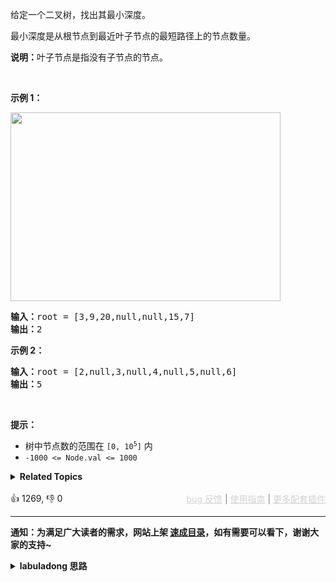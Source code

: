 <p>给定一个二叉树，找出其最小深度。</p>

<p>最小深度是从根节点到最近叶子节点的最短路径上的节点数量。</p>

<p><strong>说明：</strong>叶子节点是指没有子节点的节点。</p>

<p>&nbsp;</p>

<p><strong>示例 1：</strong></p> 
<img alt="" src="https://assets.leetcode.com/uploads/2020/10/12/ex_depth.jpg" style="width: 432px; height: 302px;" /> 
<pre>
<strong>输入：</strong>root = [3,9,20,null,null,15,7]
<strong>输出：</strong>2
</pre>

<p><strong>示例 2：</strong></p>

<pre>
<strong>输入：</strong>root = [2,null,3,null,4,null,5,null,6]
<strong>输出：</strong>5
</pre>

<p>&nbsp;</p>

<p><strong>提示：</strong></p>

<ul> 
 <li>树中节点数的范围在 <code>[0, 10<sup>5</sup>]</code> 内</li> 
 <li><code>-1000 &lt;= Node.val &lt;= 1000</code></li> 
</ul>

<details><summary><strong>Related Topics</strong></summary>树 | 深度优先搜索 | 广度优先搜索 | 二叉树</details><br>

<div>👍 1269, 👎 0<span style='float: right;'><span style='color: gray;'><a href='https://github.com/labuladong/fucking-algorithm/issues' target='_blank' style='color: lightgray;text-decoration: underline;'>bug 反馈</a> | <a href='https://labuladong.online/algo/fname.html?fname=jb插件简介' target='_blank' style='color: lightgray;text-decoration: underline;'>使用指南</a> | <a href='https://labuladong.online/algo/' target='_blank' style='color: lightgray;text-decoration: underline;'>更多配套插件</a></span></span></div>

<div id="labuladong"><hr>

**通知：为满足广大读者的需求，网站上架 [速成目录](https://labuladong.online/algo/intro/quick-learning-plan/)，如有需要可以看下，谢谢大家的支持~**

<details><summary><strong>labuladong 思路</strong></summary>


<div id="labuladong_solution_zh">

## 基本思路

前文 [手把手刷二叉树总结篇](https://labuladong.online/algo/essential-technique/binary-tree-summary/) 说过二叉树的递归分为「遍历」和「分解问题」两种思维模式，这道题可以同时运用两种思维，而且还可以用 BFS 层序遍历的方式求解，我会给出三种解法。

希望大家借助这道题仔细理解二叉树和 [BFS 算法](https://labuladong.online/algo/essential-technique/bfs-framework/)、[动态规划算法](https://labuladong.online/algo/essential-technique/dynamic-programming-framework/)、[回溯算法](https://labuladong.online/algo/essential-technique/backtrack-framework/) 的联系。

</div>





<div id="solution">

## 解法代码



<div class="tab-panel"><div class="tab-nav">
<button data-tab-item="cpp" class="tab-nav-button btn " data-tab-group="default" onclick="switchTab(this)">cpp🤖</button>

<button data-tab-item="python" class="tab-nav-button btn " data-tab-group="default" onclick="switchTab(this)">python🤖</button>

<button data-tab-item="java" class="tab-nav-button btn active" data-tab-group="default" onclick="switchTab(this)">java🟢</button>

<button data-tab-item="go" class="tab-nav-button btn " data-tab-group="default" onclick="switchTab(this)">go🤖</button>

<button data-tab-item="javascript" class="tab-nav-button btn " data-tab-group="default" onclick="switchTab(this)">javascript🤖</button>
</div><div class="tab-content">
<div data-tab-item="cpp" class="tab-item " data-tab-group="default"><div class="highlight">

```cpp
// 注意：cpp 代码由 chatGPT🤖 根据我的 java 代码翻译。
// 本代码的正确性已通过力扣验证，如有疑问，可以对照 java 代码查看。

// 「遍历」的递归思路
class Solution {
private:
    int minDepthValue = INT_MAX;
    int currentDepth = 0;

    void traverse(TreeNode* root) {
        if (root == nullptr) {
            return;
        }

        // 做选择：在进入节点时增加当前深度
        currentDepth++;

        // 如果当前节点是叶子节点，更新最小深度
        if (root->left == nullptr && root->right == nullptr) {
            minDepthValue = std::min(minDepthValue, currentDepth);
        }

        traverse(root->left);
        traverse(root->right);

        // 撤销选择：在离开节点时减少当前深度
        currentDepth--;
    }

public:
    int minDepth(TreeNode* root) {
        if (root == nullptr) {
            return 0;
        }
        traverse(root);
        return minDepthValue;
    }
};

// 「分解问题」的递归思路
class Solution2 {
public:
    int minDepth(TreeNode* root) {
        // 基本情况：如果节点为空，返回深度为0
        if (root == nullptr) {
            return 0;
        }

        // 递归计算左子树的最小深度
        int leftDepth = minDepth(root->left);
        // 递归计算右子树的最小深度
        int rightDepth = minDepth(root->right);

        // 特殊情况处理：如果左子树为空，返回右子树的深度加1
        if (leftDepth == 0) {
            return rightDepth + 1;
        }
        // 特殊情况处理：如果右子树为空，返回左子树的深度加1
        if (rightDepth == 0) {
            return leftDepth + 1;
        }

        // 计算并返回最小深度：左右子树深度的最小值加1
        return std::min(leftDepth, rightDepth) + 1;
    }
};

// BFS 的思路
class Solution3 {
public:
    int minDepth(TreeNode* root) {
        if (root == nullptr) return 0;
        std::queue<TreeNode*> q;
        q.push(root);
        // root 本身就是一层，depth 初始化为 1
        int depth = 1;

        while (!q.empty()) {
            int sz = q.size();
            // 遍历当前层的节点
            for (int i = 0; i < sz; i++) {
                TreeNode* cur = q.front();
                q.pop();
                // 判断是否到达叶子结点
                if (cur->left == nullptr && cur->right == nullptr)
                    return depth;
                // 将下一层节点加入队列
                if (cur->left != nullptr)
                    q.push(cur->left);
                if (cur->right != nullptr)
                    q.push(cur->right);
            }
            // 这里增加步数
            depth++;
        }
        return depth;
    }
};
```

</div></div>

<div data-tab-item="python" class="tab-item " data-tab-group="default"><div class="highlight">

```python
# 注意：python 代码由 chatGPT🤖 根据我的 java 代码翻译。
# 本代码的正确性已通过力扣验证，如有疑问，可以对照 java 代码查看。

# 「遍历」的递归思路
class Solution:
    def __init__(self):
        self.minimumDepth = float('inf')
        self.currentDepth = 0

    def minDepth(self, root: TreeNode) -> int:
        if root is None:
            return 0
        self.traverse(root)
        return self.minimumDepth

    def traverse(self, root: TreeNode):
        if root is None:
            return

        # 做选择：在进入节点时增加当前深度
        self.currentDepth += 1

        # 如果当前节点是叶子节点，更新最小深度
        if root.left is None and root.right is None:
            self.minimumDepth = min(self.minimumDepth, self.currentDepth)

        self.traverse(root.left)
        self.traverse(root.right)

        # 撤销选择：在离开节点时减少当前深度
        self.currentDepth -= 1


# 「分解问题」的递归思路
class Solution2:
    def minDepth(self, root: TreeNode) -> int:
        # 基本情况：如果节点为空，返回深度为0
        if root is None:
            return 0

        # 递归计算左子树的最小深度
        leftDepth = self.minDepth(root.left)
        # 递归计算右子树的最小深度
        rightDepth = self.minDepth(root.right)

        # 特殊情况处理：如果左子树为空，返回右子树的深度加1
        if leftDepth == 0:
            return rightDepth + 1
        # 特殊情况处理：如果右子树为空，返回左子树的深度加1
        if rightDepth == 0:
            return leftDepth + 1

        # 计算并返回最小深度：左右子树深度的最小值加1
        return min(leftDepth, rightDepth) + 1


# BFS 的思路
from collections import deque

class Solution3:
    def minDepth(self, root: TreeNode) -> int:
        if root is None:
            return 0
        q = deque([root])
        # root 本身就是一层，depth 初始化为 1
        depth = 1

        while q: # <extend down -200>![](https://labuladong.online/algo/images/dijkstra/1.jpeg) #
            sz = len(q)
            # 遍历当前层的节点
            for i in range(sz):
                cur = q.popleft()
                # 判断是否到达叶子结点
                if cur.left is None and cur.right is None:
                    return depth
                # 将下一层节点加入队列
                if cur.left is not None:
                    q.append(cur.left)
                if cur.right is not None:
                    q.append(cur.right)
            # 这里增加步数
            depth += 1
        return depth
```

</div></div>

<div data-tab-item="java" class="tab-item active" data-tab-group="default"><div class="highlight">

```java
// 「遍历」的递归思路
class Solution {
    private int minDepth = Integer.MAX_VALUE;
    private int currentDepth = 0;

    public int minDepth(TreeNode root) {
        if (root == null) {
            return 0;
        }
        traverse(root);
        return minDepth;
    }

    private void traverse(TreeNode root) {
        if (root == null) {
            return;
        }

        // 做选择：在进入节点时增加当前深度
        currentDepth++;

        // 如果当前节点是叶子节点，更新最小深度
        if (root.left == null && root.right == null) {
            minDepth = Math.min(minDepth, currentDepth);
        }

        traverse(root.left);
        traverse(root.right);

        // 撤销选择：在离开节点时减少当前深度
        currentDepth--;
    }
}

// 「分解问题」的递归思路
class Solution2 {
    public int minDepth(TreeNode root) {
        // 基本情况：如果节点为空，返回深度为0
        if (root == null) {
            return 0;
        }

        // 递归计算左子树的最小深度
        int leftDepth = minDepth(root.left);
        // 递归计算右子树的最小深度
        int rightDepth = minDepth(root.right);

        // 特殊情况处理：如果左子树为空，返回右子树的深度加1
        if (leftDepth == 0) {
            return rightDepth + 1;
        }
        // 特殊情况处理：如果右子树为空，返回左子树的深度加1
        if (rightDepth == 0) {
            return leftDepth + 1;
        }

        // 计算并返回最小深度：左右子树深度的最小值加1
        return Math.min(leftDepth, rightDepth) + 1;
    }
}


// BFS 的思路
class Solution3 {
    public int minDepth(TreeNode root) {
        if (root == null) return 0;
        Queue<TreeNode> q = new LinkedList<>();
        q.offer(root);
        // root 本身就是一层，depth 初始化为 1
        int depth = 1;

        while (!q.isEmpty()) {/**<extend down -200>![](https://labuladong.online/algo/images/dijkstra/1.jpeg) */
            int sz = q.size();
            // 遍历当前层的节点
            for (int i = 0; i < sz; i++) {
                TreeNode cur = q.poll();
                // 判断是否到达叶子结点
                if (cur.left == null && cur.right == null)
                    return depth;
                // 将下一层节点加入队列
                if (cur.left != null)
                    q.offer(cur.left);
                if (cur.right != null)
                    q.offer(cur.right);
            }
            // 这里增加步数
            depth++;
        }
        return depth;
    }
}
```

</div></div>

<div data-tab-item="go" class="tab-item " data-tab-group="default"><div class="highlight">

```go
// 注意：go 代码由 chatGPT🤖 根据我的 java 代码翻译。
// 本代码的正确性已通过力扣验证，如有疑问，可以对照 java 代码查看。

// 「遍历」的递归思路
func minDepth(root *TreeNode) int {
    minDepth := int(^uint(0) >> 1) // Initialize to maximum integer
    var currentDepth int
    if root == nil {
        return 0
    }
    traverse(root, &currentDepth, &minDepth)
    return minDepth
}

func traverse(root *TreeNode, currentDepth, minDepth *int) {
    if root == nil {
        return
    }

    // 做选择：在进入节点时增加当前深度
    *currentDepth++

    // 如果当前节点是叶子节点，更新最小深度
    if root.Left == nil && root.Right == nil {
        if *currentDepth < *minDepth {
            *minDepth = *currentDepth
        }
    }

    traverse(root.Left, currentDepth, minDepth)
    traverse(root.Right, currentDepth, minDepth)

    // 撤销选择：在离开节点时减少当前深度
    *currentDepth--
}

// 「分解问题」的递归思路
func minDepth2(root *TreeNode) int {
    // 基本情况：如果节点为空，返回深度为0
    if root == nil {
        return 0
    }

    // 递归计算左子树的最小深度
    leftDepth := minDepth2(root.Left)
    // 递归计算右子树的最小深度
    rightDepth := minDepth2(root.Right)

    // 特殊情况处理：如果左子树为空，返回右子树的深度加1
    if leftDepth == 0 {
        return rightDepth + 1
    }
    // 特殊情况处理：如果右子树为空，返回左子树的深度加1
    if rightDepth == 0 {
        return leftDepth + 1
    }

    // 计算并返回最小深度：左右子树深度的最小值加1
    if leftDepth < rightDepth {
        return leftDepth + 1
    }
    return rightDepth + 1
}

// BFS 的思路
func minDepth3(root *TreeNode) int {
    if root == nil {
        return 0
    }
    queue := []*TreeNode{root}
    // root 本身就是一层，depth 初始化为 1
    depth := 1

    for len(queue) > 0 {
        sz := len(queue)
        // 遍历当前层的节点
        for i := 0; i < sz; i++ {
            cur := queue[0]
            queue = queue[1:]
            // 判断是否到达叶子结点
            if cur.Left == nil && cur.Right == nil {
                return depth
            }
            // 将下一层节点加入队列
            if cur.Left != nil {
                queue = append(queue, cur.Left)
            }
            if cur.Right != nil {
                queue = append(queue, cur.Right)
            }
        }
        // 这里增加步数
        depth++
    }
    return depth
}
```

</div></div>

<div data-tab-item="javascript" class="tab-item " data-tab-group="default"><div class="highlight">

```javascript
// 注意：javascript 代码由 chatGPT🤖 根据我的 java 代码翻译。
// 本代码的正确性已通过力扣验证，如有疑问，可以对照 java 代码查看。

// 「遍历」的递归思路
var minDepth = function(root) {
    let minDepth = Infinity;
    let currentDepth = 0;

    var traverse = function(root) {
        if (root === null) {
            return;
        }

        // 做选择：在进入节点时增加当前深度
        currentDepth++;

        // 如果当前节点是叶子节点，更新最小深度
        if (root.left === null && root.right === null) {
            minDepth = Math.min(minDepth, currentDepth);
        }

        traverse(root.left);
        traverse(root.right);

        // 撤销选择：在离开节点时减少当前深度
        currentDepth--;
    }

    if (root === null) {
        return 0;
    }
    traverse(root);
    return minDepth;
};

// 「分解问题」的递归思路
var minDepth2 = function(root) {
    // 基本情况：如果节点为空，返回深度为0
    if (root === null) {
        return 0;
    }

    // 递归计算左子树的最小深度
    let leftDepth = minDepth2(root.left);
    // 递归计算右子树的最小深度
    let rightDepth = minDepth2(root.right);

    // 特殊情况处理：如果左子树为空，返回右子树的深度加1
    if (leftDepth === 0) {
        return rightDepth + 1;
    }
    // 特殊情况处理：如果右子树为空，返回左子树的深度加1
    if (rightDepth === 0) {
        return leftDepth + 1;
    }

    // 计算并返回最小深度：左右子树深度的最小值加1
    return Math.min(leftDepth, rightDepth) + 1;
};

// BFS 的思路
var minDepth3 = function(root) {
    if (root === null) return 0;
    let q = [];
    q.push(root);
    // root 本身就是一层，depth 初始化为 1
    let depth = 1;

    while (q.length > 0) {
        let sz = q.length;
        // 遍历当前层的节点
        for (let i = 0; i < sz; i++) {
            let cur = q.shift();
            // 判断是否到达叶子结点
            if (cur.left === null && cur.right === null)
                return depth;
            // 将下一层节点加入队列
            if (cur.left !== null)
                q.push(cur.left);
            if (cur.right !== null)
                q.push(cur.right);
        }
        // 这里增加步数
        depth++;
    }
    return depth;
};
```

</div></div>
</div></div>

<hr /><details open hint-container details><summary style="font-size: medium"><strong>🥳🥳 算法可视化 🥳🥳</strong></summary><div id="data_minimum-depth-of-binary-tree"  category="leetcode" ></div><div class="resizable aspect-ratio-container" style="height: 100%;">
<div id="iframe_minimum-depth-of-binary-tree"></div></div>
</details><hr /><br />

</div>
</details>
</div>















